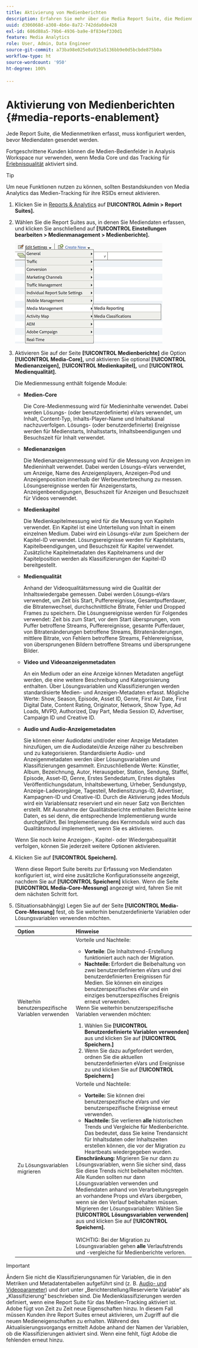 ```yaml
---
title: Aktivierung von Medienberichten
description: Erfahren Sie mehr über die Media Report Suite, die Medienmetriken erfasst.  Führen Sie diese Schritte aus, um Medienberichte zu konfigurieren, bevor Mediendaten gesendet werden.
uuid: d306068d-a308-4b6e-8a72-742dda0de428
exl-id: 686d88a5-79b6-4936-ba9e-8f834ef330d1
feature: Media Analytics
role: User, Admin, Data Engineer
source-git-commit: a73ba98e025e0a915a5136bb9e0d5bcbde875b0a
workflow-type: ht
source-wordcount: '950'
ht-degree: 100%

---
```


# Aktivierung von Medienberichten {#media-reports-enablement}

Jede Report Suite, die Medienmetriken erfasst, muss konfiguriert werden, bevor Mediendaten gesendet werden.

Fortgeschrittene Kunden können die Medien-Bedienfelder in Analysis Workspace nur verwenden, wenn Media Core und das Tracking für [Erlebnisqualität](https://experienceleague.adobe.com/docs/media-analytics/using/sdk-implement/track-qos/track-qos-overview.html?lang=de) aktiviert sind.

>[!TIP]
>
>Um neue Funktionen nutzen zu können, sollten Bestandskunden von Media Analytics das Medien-Tracking für ihre RSIDs erneut aktivieren.

1. Klicken Sie in [Reports &amp; Analytics](https://my.omniture.com/login/) auf **[!UICONTROL Admin > Report Suites].**
1. Wählen Sie die Report Suites aus, in denen Sie Mediendaten erfassen, und klicken Sie anschließend auf **[!UICONTROL Einstellungen bearbeiten > Medienmanagement > Medienberichte].**

   ![](assets/media-reporting.png)

1. Aktivieren Sie auf der Seite **[!UICONTROL Medienberichte]** die Option **[!UICONTROL Media-Core],** und aktivieren Sie optional **[!UICONTROL Medienanzeigen],** **[!UICONTROL Medienkapitel],** und **[!UICONTROL Medienqualität].**

   Die Medienmessung enthält folgende Module:

   * **Medien-Core**

      Die Core-Medienmessung wird für Medieninhalte verwendet. Dabei werden Lösungs- (oder benutzerdefinierte) eVars verwendet, um Inhalt, Content-Typ, Inhalts-Player-Name und Inhaltskanal nachzuverfolgen. Lösungs- (oder benutzerdefinierte) Ereignisse werden für Medienstarts, Inhaltsstarts, Inhaltsbeendigungen und Besuchszeit für Inhalt verwendet.

   * **Medienanzeigen**

      Die Medienanzeigenmessung wird für die Messung von Anzeigen im Medieninhalt verwendet. Dabei werden Lösungs-eVars verwendet, um Anzeige, Name des Anzeigenplayers, Anzeigen-Pod und Anzeigenposition innerhalb der Werbeunterbrechung zu messen. Lösungsereignisse werden für Anzeigenstarts, Anzeigenbeendigungen, Besuchszeit für Anzeigen und Besuchszeit für Videos verwendet.

   * **Medienkapitel**

      Die Medienkapitelmessung wird für die Messung von Kapiteln verwendet. Ein Kapitel ist eine Unterteilung von Inhalt in einem einzelnen Medium. Dabei wird ein Lösungs-eVar zum Speichern der Kapitel-ID verwendet. Lösungsereignisse werden für Kapitelstarts, Kapitelbeendigungen, und Besuchszeit für Kapitel verwendet. Zusätzliche Kapitelmetadaten des Kapitelnamens und der Kapitelposition werden als Klassifizierungen der Kapitel-ID bereitgestellt.

   * **Medienqualität**

      Anhand der Videoqualitätsmessung wird die Qualität der Inhaltswiedergabe gemessen. Dabei werden Lösungs-eVars verwendet, um Zeit bis Start, Pufferereignisse, Gesamtpufferdauer, die Bitratenwechsel, durchschnittliche Bitrate, Fehler und Dropped Frames zu speichern. Die Lösungsereignisse werden für Folgendes verwendet: Zeit bis zum Start, vor dem Start übersprungen, vom Puffer betroffene Streams, Pufferereignisse, gesamte Pufferdauer, von Bitratenänderungen betroffene Streams, Bitratenänderungen, mittlere Bitrate, von Fehlern betroffene Streams, Fehlerereignisse, von übersprungenen Bildern betroffene Streams und übersprungene Bilder.

   * **Video und Videoanzeigenmetadaten**

      An ein Medium oder an eine Anzeige können Metadaten angefügt werden, die eine weitere Beschreibung und Kategorisierung enthalten. Über Lösungsvariablen und Klassifizierungen werden standardisierte Medien- und Anzeigen-Metadaten erfasst. Mögliche Werte: Show, Season, Episode, Asset ID, Genre, First Air Date, First Digital Date, Content Rating, Originator, Network, Show Type, Ad Loads, MVPD, Authorized, Day Part, Media Session ID, Advertiser, Campaign ID und Creative ID.

   * **Audio und Audio-Anzeigemetadaten**

      Sie können einer Audiodatei und/oder einer Anzeige Metadaten hinzufügen, um die Audiodatei/die Anzeige näher zu beschreiben und zu kategorisieren. Standardisierte Audio- und Anzeigenmetadaten werden über Lösungsvariablen und Klassifizierungen gesammelt. Einzuschließende Werte: Künstler, Album, Bezeichnung, Autor, Herausgeber, Station, Sendung, Staffel, Episode, Asset-ID, Genre, Erstes Sendedatum, Erstes digitales Veröffentlichungsdatum, Inhaltsbewertung, Urheber, Sendungstyp, Anzeige-Ladevorgänge, Tagesteil, Mediensitzungs-ID, Advertiser, Kampagnen-ID und Creative-ID.
   Durch die Aktivierung jedes Moduls wird ein Variablensatz reserviert und ein neuer Satz von Berichten erstellt. Mit Ausnahme der Qualitätsberichte enthalten Berichte keine Daten, es sei denn, die entsprechende Implementierung wurde durchgeführt. Bei Implementierung des Kernmoduls wird auch das Qualitätsmodul implementiert, wenn Sie es aktivieren.

   Wenn Sie noch keine Anzeigen-, Kapitel- oder Wiedergabequalität verfolgen, können Sie jederzeit weitere Optionen aktivieren.

1. Klicken Sie auf **[!UICONTROL Speichern].**

   Wenn diese Report Suite bereits zur Erfassung von Mediendaten konfiguriert ist, wird eine zusätzliche Konfigurationsseite angezeigt, nachdem Sie auf **[!UICONTROL Speichern]** klicken. Wenn die Seite **[!UICONTROL Media-Core-Messung]** angezeigt wird, fahren Sie mit dem nächsten Schritt fort.

1. (Situationsabhängig) Legen Sie auf der Seite **[!UICONTROL Media-Core-Messung]** fest, ob Sie weiterhin benutzerdefinierte Variablen oder Lösungsvariablen verwenden möchten.

   | Option | Hinweise |
   | --- | --- |
   | Weiterhin benutzerspezifische Variablen verwenden | Vorteile und Nachteile:<ul> <li> **Vorteile**: Die Inhaltstrend-Erstellung funktioniert auch nach der Migration. </li> <li> **Nachteile:** Erfordert die Beibehaltung von zwei benutzerdefinierten eVars und drei benutzerdefinierten Ereignissen für Medien. Sie können ein einziges benutzerspezifisches eVar und ein einziges benutzerspezifisches Ereignis erneut verwenden. </li> </ul> Wenn Sie weiterhin benutzerspezifische Variablen verwenden möchten: <ol> <li>Wählen Sie **[!UICONTROL Benutzerdefinierte Variablen verwenden]** aus und klicken Sie auf **[!UICONTROL Speichern.]** </li> <li>Wenn Sie dazu aufgefordert werden, ordnen Sie die aktuellen benutzerdefinierten eVars und Ereignisse zu und klicken Sie auf **[!UICONTROL Speichern:]** </li> </ol> |
   | Zu Lösungsvariablen migrieren | Vorteile und Nachteile:<ul> <li> **Vorteile:** Sie können drei benutzerspezifische eVars und vier benutzerspezifische Ereignisse erneut verwenden. </li> <li> **Nachteile:** Sie verlieren **alle** historischen Trends und Vergleiche für Medienberichte. Das bedeutet, dass Sie keine Trendansicht für Inhaltsdaten oder Inhaltszeiten erstellen können, die vor der Migration zu Heartbeats wiedergegeben wurden. </li> </ul> **Einschränkung:** Migrieren Sie nur dann zu Lösungsvariablen, wenn Sie sicher sind, dass Sie diese Trends nicht beibehalten möchten. Alle Kunden sollten nur dann Lösungsvariablen verwenden und Mediendaten anhand von Verarbeitungsregeln an vorhandene Props und eVars übergeben, wenn sie den Verlauf beibehalten müssen. Migrieren der Lösungsvariablen: Wählen Sie **[!UICONTROL Lösungsvariablen verwenden]** aus und klicken Sie auf **[!UICONTROL Speichern].** <br><br> WICHTIG: Bei der Migration zu Lösungsvariablen gehen **alle** Verlaufstrends und -vergleiche für Medienberichte verloren. |

>[!IMPORTANT]
>
>Ändern Sie nicht die Klassifizierungsnamen für Variablen, die in den Metriken und Metadatentabellen aufgeführt sind (z. B. [Audio- und Videoparameter](/help/implementation/variables/audio-video-parameters.md)) und dort unter „Berichterstellung/Reservierte Variable“ als „Klassifizierung“ beschrieben sind. Die Medienklassifizierungen werden definiert, wenn eine Report Suite für das Medien-Tracking aktiviert ist. Adobe fügt von Zeit zu Zeit neue Eigenschaften hinzu. In diesem Fall müssen Kunden ihre Report Suites erneut aktivieren, um Zugriff auf die neuen Medieneigenschaften zu erhalten. Während des Aktualisierungsvorgangs ermittelt Adobe anhand der Namen der Variablen, ob die Klassifizierungen aktiviert sind. Wenn eine fehlt, fügt Adobe die fehlenden erneut hinzu.
